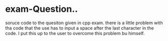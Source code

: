 # exam-Question..
soruce code to the quesiton given in cpp exam. there is a little problem with tha code that the use has to input a space after the last character in the code. I put this up to the user to overcome this problem bu himself.
